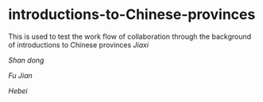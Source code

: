 # introductions-to-Chinese-provinces
This is used to test the work flow of collaboration through the background of introductions to Chinese provinces
*Jiaxi*

*Shan dong*

*Fu Jian*

*Hebei*
